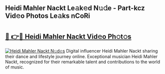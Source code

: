 ## Heidi Mahler Nackt Le𝚊k𝚎d N𝚞𝚍e - Part-kcz Vid𝚎o Photos Le𝚊ks nCoRi

# <h2><a href="http://fba66v.evod.top/?m=Heidi+Mahler+Nackt">🔗 👉🔴 Heidi Mahler Nackt Vid𝚎o Ph𝚘t𝚘s</a></h2>

[![Heidi Mahler Nackt N𝚞d𝚎s](https://i.imgur.com/8V9OHl7.gif)](http://fba66v.evod.top/?m=Heidi+Mahler+Nackt)
Digital influencer Heidi Mahler Nackt sharing their dance and lifestyle journey online. Exceptional musician Heidi Mahler Nackt, recognized for their remarkable talent and contributions to the world of music. 
